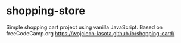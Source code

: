 # shopping-store
Simple shopping cart project using vanilla JavaScript. 
Based on freeCodeCamp.org
https://wojciech-lasota.github.io/shopping-card/
